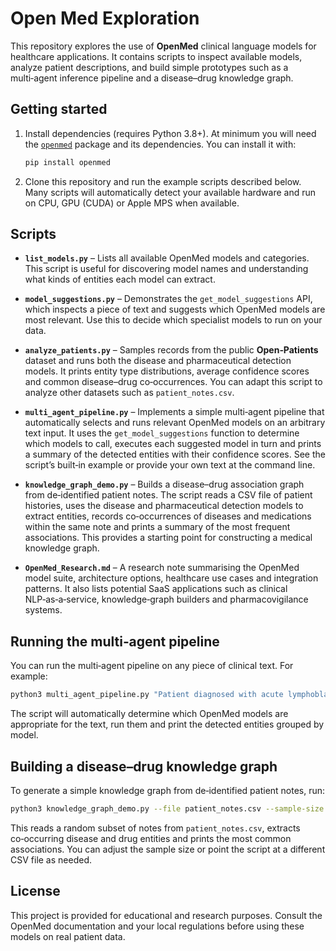 # Open Med Exploration

This repository explores the use of **OpenMed** clinical language models for healthcare
applications.  It contains scripts to inspect available models, analyze patient
descriptions, and build simple prototypes such as a multi‑agent inference pipeline
and a disease–drug knowledge graph.

## Getting started

1. Install dependencies (requires Python 3.8+).  At minimum you will need
   the [`openmed`](https://pypi.org/project/openmed/) package and its
   dependencies.  You can install it with:

   ```bash
   pip install openmed
    ```

2. Clone this repository and run the example scripts described below.  Many
   scripts will automatically detect your available hardware and run on CPU,
   GPU (CUDA) or Apple MPS when available.

## Scripts

* **`list_models.py`** – Lists all available OpenMed models and
  categories.  This script is useful for discovering model names and
  understanding what kinds of entities each model can extract.

* **`model_suggestions.py`** – Demonstrates the `get_model_suggestions` API,
  which inspects a piece of text and suggests which OpenMed models are most
  relevant.  Use this to decide which specialist models to run on your data.

* **`analyze_patients.py`** – Samples records from the public
  **Open‑Patients** dataset and runs both the disease and pharmaceutical
  detection models.  It prints entity type distributions, average confidence
  scores and common disease–drug co‑occurrences.  You can adapt this script
  to analyze other datasets such as `patient_notes.csv`.

* **`multi_agent_pipeline.py`** – Implements a simple multi‑agent
  pipeline that automatically selects and runs relevant OpenMed models on an
  arbitrary text input.  It uses the `get_model_suggestions` function to
  determine which models to call, executes each suggested model in turn and
  prints a summary of the detected entities with their confidence scores.  See
  the script’s built‑in example or provide your own text at the command line.

* **`knowledge_graph_demo.py`** – Builds a disease–drug association
  graph from de‑identified patient notes.  The script reads a CSV file of
  patient histories, uses the disease and pharmaceutical detection models to
  extract entities, records co‑occurrences of diseases and medications within
  the same note and prints a summary of the most frequent associations.  This
  provides a starting point for constructing a medical knowledge graph.

* **`OpenMed_Research.md`** – A research note summarising the OpenMed
  model suite, architecture options, healthcare use cases and integration
  patterns.  It also lists potential SaaS applications such as clinical
  NLP‑as‑a‑service, knowledge‑graph builders and pharmacovigilance systems.

## Running the multi‑agent pipeline

You can run the multi‑agent pipeline on any piece of clinical text.  For example:

```bash
python3 multi_agent_pipeline.py "Patient diagnosed with acute lymphoblastic leukemia and started on imatinib."
```

The script will automatically determine which OpenMed models are appropriate
for the text, run them and print the detected entities grouped by model.

## Building a disease–drug knowledge graph

To generate a simple knowledge graph from de‑identified patient notes, run:

```bash
python3 knowledge_graph_demo.py --file patient_notes.csv --sample-size 50
```

This reads a random subset of notes from `patient_notes.csv`, extracts
co‑occurring disease and drug entities and prints the most common
associations.  You can adjust the sample size or point the script at a
different CSV file as needed.

## License

This project is provided for educational and research purposes.  Consult the
OpenMed documentation and your local regulations before using these models on
real patient data.
